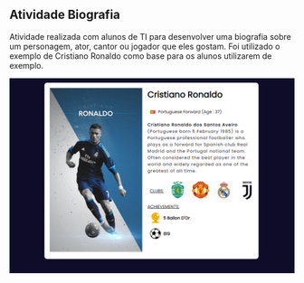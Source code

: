 ## Atividade Biografia 

Atividade realizada com alunos de TI para desenvolver uma biografia sobre um personagem, ator, cantor ou jogador que eles gostam. Foi utilizado o exemplo de Cristiano Ronaldo como base para os alunos utilizarem de exemplo. 


   <img src="images/print.PNG" alt="cr7">
